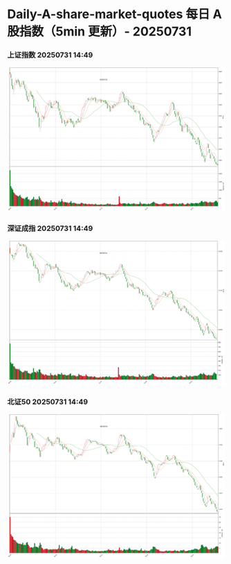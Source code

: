 
# Daily-A-share-market-quotes 每日 A 股指数（5min 更新）- 20250731

### 上证指数 20250731 14:49
![](./fig/2025/7/20250731-sh000001.png)

### 深证成指 20250731 14:49
![](./fig/2025/7/20250731-sz399001.png)

### 北证50 20250731 14:49
![](./fig/2025/7/20250731-bj899050.png)
